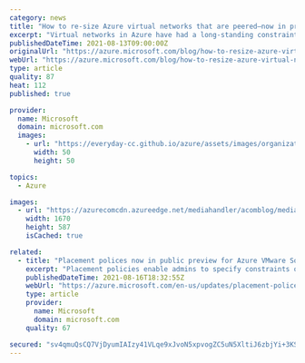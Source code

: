 ```yaml
---
category: news
title: "How to re-size Azure virtual networks that are peered—now in preview"
excerpt: "Virtual networks in Azure have had a long-standing constraint where any address space change on it is only allowed if the virtual network does not have any peerings. I am thrilled to announce that this limitation is lifted, and customers can freely re-size their virtual networks without incurring any"
publishedDateTime: 2021-08-13T09:00:00Z
originalUrl: "https://azure.microsoft.com/blog/how-to-resize-azure-virtual-networks-that-are-peered-now-in-preview/"
webUrl: "https://azure.microsoft.com/blog/how-to-resize-azure-virtual-networks-that-are-peered-now-in-preview/"
type: article
quality: 87
heat: 112
published: true

provider:
  name: Microsoft
  domain: microsoft.com
  images:
    - url: "https://everyday-cc.github.io/azure/assets/images/organizations/microsoft.com-50x50.jpg"
      width: 50
      height: 50

topics:
  - Azure

images:
  - url: "https://azurecomcdn.azureedge.net/mediahandler/acomblog/media/Default/blog/e4f658ef-bec4-40cb-a02c-2f3d9242fd86.png"
    width: 1670
    height: 587
    isCached: true

related:
  - title: "Placement polices now in public preview for Azure VMware Solution "
    excerpt: "Placement policies enable admins to specify constraints or rules when allocating Virtual Machines within an Azure VMware Solution private cloud. With this update the creation and assignment of vSphere Distributed Resource Scheduler (DRS) rules for running Virtual Machines in an Azure VMware Solution"
    publishedDateTime: 2021-08-16T18:32:55Z
    webUrl: "https://azure.microsoft.com/en-us/updates/placement-polices-now-in-public-preview-for-azure-vmware-solution/"
    type: article
    provider:
      name: Microsoft
      domain: microsoft.com
    quality: 67

secured: "sv4qmuQsCQ7VjDyumIAIzy41VLqe9xJvoN5xpvogZC5uN5XltiJ6zbjYi+3KSy0nJX+BHzi77nerdzFAeABMj9ZI4rFDImIGHfmzZm2ArkbX2Uqc4XJnuCUDnrC5tYmTJiU69FISAx6KLE6daaWePi0erWRYe0M9uvcaye7B7tuOIpmNUTFNH7B8obMK54MPmKXjfS4OQ3LLoCMsnpcCG2CN8ZggDdlPv9TaDq+SX5cFyje9ZgPOb5NBkA7PuEzpi2K7cAE5XOJ82Wi0UxpqnijAEUyqRfQYWUReu48AWGRZZFUbkMJ5l8cefptij0HVT4IHomkQLBVZ+DQR8hiism6How9Hh4UeCcUVON0TJms=;sce4wEODla92R/2hPYEKKQ=="
---
```



